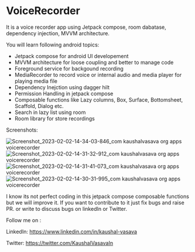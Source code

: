 # VoiceRecorder
It is a voice recorder app using Jetpack compose, room dabatase, dependency injection, MVVM architecture.

You will learn following android topics:

- Jetpack compose for android UI developement
- MVVM architecture for loose coupling and better to manage code
- Foreground service for backgound recording
- MediaRecorder to record voice or internal audio and media player for playing media file
- Dependency Inejction using dagger hilt
- Permission Handling in jetpack compose 
- Composable functions like Lazy columns, Box, Surface, Bottomsheet, Scaffold, Dialog etc.
- Search in lazy list using room
- Room library for store recordings 

Screenshots: 

![Screenshot_2023-02-02-14-34-03-846_com kaushalvasava org apps voicerecorder](https://user-images.githubusercontent.com/49050597/216279878-2bb6db32-7263-494c-985e-8d7ba6afea38.jpg)
![Screenshot_2023-02-02-14-31-32-912_com kaushalvasava org apps voicerecorder](https://user-images.githubusercontent.com/49050597/216279867-18dab24a-e3c7-4945-b3d0-1a4bfc53e809.jpg)
![Screenshot_2023-02-02-14-31-41-073_com kaushalvasava org apps voicerecorder](https://user-images.githubusercontent.com/49050597/216279859-9319ec66-e917-410d-bc87-42dd960d71ee.jpg)
![Screenshot_2023-02-02-14-30-31-995_com kaushalvasava org apps voicerecorder](https://user-images.githubusercontent.com/49050597/216279873-723e5624-e0c5-460f-b083-4f8bd845b32a.jpg)


I know its not perfect coding in this jetpack compose composable functions but we will improve it. 
If you want to contribute to it just fix bugs and raise PR. or write to discuss bugs on linkedIn or Twitter.

Follow me on : 

LinkedIn:  https://www.linkedin.com/in/kaushal-vasava

Twitter: https://twitter.com/KaushalVasavaIn


